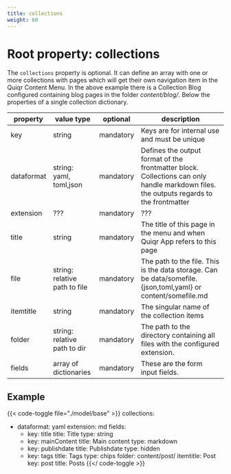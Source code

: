 ```yaml
---
title: collections
weight: 60
---
```


# Root property: collections

The ```collections``` property is optional. It can define an array with one or more
collections with pages which will get their own navigation item in the Quiqr
Content Menu. In the above example there is a Collection Blog configured
containing blog pages in the folder _content/blog/_. Below the properties of a
single collection dictionary.

| property   | value type                    | optional  | description                                                                                                                            |
|------------|-------------------------------|-----------|----------------------------------------------------------------------------------------------------------------------------------------|
| key        | string                        | mandatory | Keys are for internal use and must be unique                                                                                           |
| dataformat | string: yaml, toml,json       | mandatory | Defines the output format of the frontmatter block. Collections can only handle markdown files. the outputs regards to the frontmatter |
| extension  | ???                           | mandatory | ???                                                                                                                                    |
| title      | string                        | mandatory | The title of this page in the menu and when Quiqr App refers to this page                                                            |
| file       | string: relative path to file | mandatory | The path to the file. This is the data storage. Can be data/somefile.{json,toml,yaml} or content/somefile.md                           |
| itemtitle  | string                        | mandatory | The singular name of the collection items                                                                                              |
| folder     | string: relative path to dir  | mandatory | The path to the directory containing all files with the configured extension.                                                          |
| fields     | array of dictionaries         | mandatory | These are the form input fields.                                                                                                       |


## Example

{{< code-toggle file="./model/base" >}}
collections:
  - dataformat: yaml
    extension: md
    fields:
      - key: title
        title: Title
        type: string
      - key: mainContent
        title: Main content
        type: markdown
      - key: publishdate
        title: Publishdate
        type: hidden
      - key: tags
        title: Tags
        type: chips
    folder: content/post/
    itemtitle: Post
    key: post
    title: Posts
{{</ code-toggle  >}}
